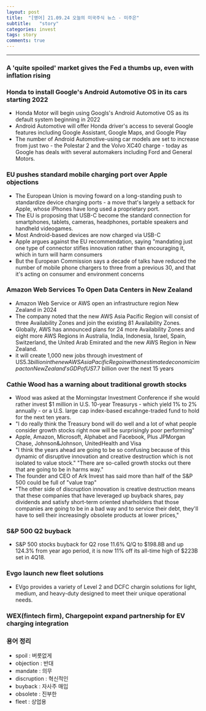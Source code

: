 ```yaml
---
layout: post
title:  "[영어] 21.09.24 오늘의 미국주식 뉴스 - 미주은"
subtitle:   "story"
categories: invest
tags: story
comments: true
---
```


---

### A 'quite spoiled' market gives the Fed a thumbs up, even with inflation rising

### Honda to install Google's Android Automotive OS in its cars starting 2022
- Honda Motor will begin using Googls's Android Automotive OS as its default system beginning in 2022
- Android Automotive will offer Honda driver's access to several Google features including Google Assistant, Google Maps, and Google Play
- The number of Android Automotive-using car models are set to increase from just two - the Polestar 2 and the Volvo XC40 charge - today as Google has deals with several automakers including Ford and General Motors.

### EU pushes standard mobile charging port over Apple objections
- The European Union is moving foward on a long-standing push to standardize device charging ports - a move that's largely a setback for Apple, whose iPhones have long used a proprietary port.
- The EU is proposing that USB-C become the standard connection for smartphones, tablets, cameras, headphones, portable speakers and handheld videogames.
- Most Android-based devices are now charged via USB-C
- Apple argues against the EU recommendation, saying "mandating just one type of connector stifles innovation rather than encouraging it, which in turn will harm consumers
- But the European Commission says a decade of talks have reduced the number of mobile phone chargers to three from a previous 30, and that it's acting on consumer and environment concerns

### Amazon Web Services To Open Data  Centers in  New Zealand
- Amazon Web Service or AWS open an infrastructure region New Zealand in 2024
- The company noted that the new AWS Asia Pacific Region will consist of three Availability Zones and join the existing 81 Availability Zones.
- Globally, AWS has announced plans for 24 more Availability Zones and eight more AWS Regions in Australia, India, Indonesia, Israel, Spain, Switzerland, the United Arab Emirated and the new AWS Region in New Zealand.
- it will create 1,000 new jobs through investment of US$5.3 billion in the new AWS Asia Pacific Regoin with an estimated economic impact on New Zealand's GDP of US$7.7 billion over the next 15 years

### Cathie Wood has a warning about traditional growth stocks
- Wood was asked at the Morningstar Investment Conference if she would rather invest $1 million in U.S. 10-year Treasurys - which yield 1% to 2% annually - or a U.S. large cap index-based excahnge-traded fund to hold for the next ten years.
- "I do really think the Treasury bond will do well and a lot of what people consider growth stocks right now will be surprisingly poor performing"
- Apple, Amazon, Microsoft, Alphabet and Facebook, Plus JPMorgan Chase, Johnson&Johnson, UnitedHealth and Visa
- "I think the years ahead are going to be so confusing because of this dynamic of disruptive innovation and creative destruction which is not isolated to value stock." "There are so-called growth stocks out there that are going to be in harms way."
- The founder and CEO of Ark Invest has said more than half of the S&P 500 could be full of "value trap"
- "The other side of discruption innovation is creative destruction means that these companies that have leveraged up buyback shares, pay dividends and satisfy short-term oriented sharholders that those companies are going to be in a bad way and to service their debt, they'll have to sell their increasingly obsolete products at lower prices,"

### S&P 500 Q2 buyback
- S&P 500 stocks buyback for Q2 rose 11.6% Q/Q to $198.8B and up 124.3% from year ago period, it is now 11% off its all-time high of $223B set in 4Q18.

### Evgo launch new fleet solutions
- EVgo provides a variety of Level 2 and DCFC chargin solutions for light, medium, and heavy-duty designed to meet their unique operational needs.

### WEX(fintech firm), Chargepoint expand partnership for EV charging integration

### 용어 정리
- spoil : 버릇없게
- objection : 반대
- mandate : 의무
- discruption : 혁신적인
- buyback : 자사주 매입
- obsolete : 진부한
- fleet : 상업용